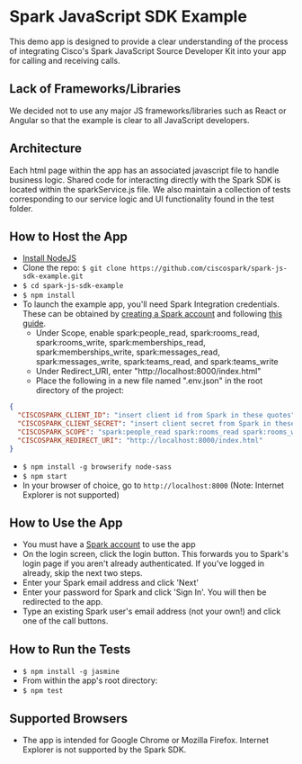 # Spark JavaScript SDK Example

This demo app is designed to provide a clear understanding of the process of integrating Cisco's Spark JavaScript Source Developer Kit into your app for calling and receiving calls.

## Lack of Frameworks/Libraries

We decided not to use any major JS frameworks/libraries such as React or Angular so that the example is clear to all JavaScript developers.

## Architecture

Each html page within the app has an associated javascript file to handle business logic. Shared code for interacting directly with the Spark SDK is located within the sparkService.js file. We also maintain a collection of tests corresponding to our service logic and UI functionality found in the test folder.

## How to Host the App

* [Install NodeJS](https://nodejs.org/en/download/)
* Clone the repo: `$ git clone https://github.com/ciscospark/spark-js-sdk-example.git`
* `$ cd spark-js-sdk-example`
* `$ npm install`
* To launch the example app, you'll need Spark Integration credentials. These can be obtained by [creating a Spark account](https://web.ciscospark.com/signin) and following [this guide](https://developer.ciscospark.com/authentication.html).
    - Under Scope, enable spark:people_read, spark:rooms_read, spark:rooms_write, spark:memberships_read, spark:memberships_write, spark:messages_read, spark:messages_write, spark:teams_read, and spark:teams_write
    - Under Redirect_URI, enter "http://localhost:8000/index.html"
    - Place the following in a new file named ".env.json" in the root directory of the project:

``` .env.json
{
  "CISCOSPARK_CLIENT_ID": "insert client id from Spark in these quotes",
  "CISCOSPARK_CLIENT_SECRET": "insert client secret from Spark in these quotes",
  "CISCOSPARK_SCOPE": "spark:people_read spark:rooms_read spark:rooms_write spark:memberships_read spark:memberships_write spark:messages_read spark:messages_write spark:teams_read spark:teams_write",
  "CISCOSPARK_REDIRECT_URI": "http://localhost:8000/index.html"
}
```
* `$ npm install -g browserify node-sass`
* `$ npm start`
* In your browser of choice, go to `http://localhost:8000` (Note: Internet Explorer is not supported)

## How to Use the App

* You must have a [Spark account](https://web.ciscospark.com/signin) to use the app
* On the login screen, click the login button. This forwards you to Spark's login page if you aren't already authenticated. If you've logged in already, skip the next two steps.
* Enter your Spark email address and click 'Next'
* Enter your password for Spark and click 'Sign In'. You will then be redirected to the app.
* Type an existing Spark user's email address (not your own!) and click one of the call buttons.

## How to Run the Tests

* `$ npm install -g jasmine`
* From within the app's root directory:
* `$ npm test`

## Supported Browsers

* The app is intended for Google Chrome or Mozilla Firefox. Internet Explorer is not supported by the Spark SDK.

<!---
## TODO

* How to use the app
* Link to live app
* Put more comments in the code
* Details on how to use the SDK
* Do we support Edge?
* Consider tooltips within the app
---!>
